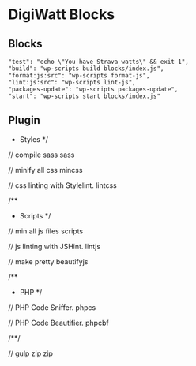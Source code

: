 # DigiWatt Blocks


## Blocks


    "test": "echo \"You have Strava watts\" && exit 1",
    "build": "wp-scripts build blocks/index.js",
    "format:js:src": "wp-scripts format-js",
    "lint:js:src": "wp-scripts lint-js",
    "packages-update": "wp-scripts packages-update",
    "start": "wp-scripts start blocks/index.js"

## Plugin


 * Styles
 */

// compile sass
sass

// minify all css
mincss

// css linting with Stylelint.
lintcss

/**
 * Scripts
 */

// min all js files
scripts

// js linting with JSHint.
lintjs

// make pretty
beautifyjs

/**
 * PHP
 */

// PHP Code Sniffer.
phpcs

// PHP Code Beautifier.
phpcbf

/**/

// gulp zip
zip
